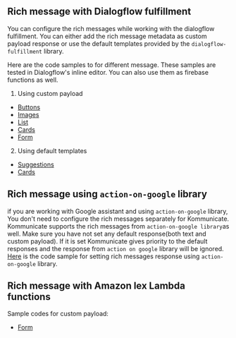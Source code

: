
## Rich message with Dialogflow fulfillment

You can configure the rich messages while working with the dialogflow fulfillment. You can either add the rich message metadata as custom payload response or use the default templates provided by the `dialogflow-fulfillment` library. 

Here are the code samples  to for different message. These samples are tested in Dialogflow's inline editor. You can also use them as firebase functions as well.

1) Using  custom payload
- [Buttons](dialogflow-fulfillment/buttons-using-custom-payload.js)
- [Images](dialogflow-fulfillment/images-using-custom-payload.js)
- [List](dialogflow-fulfillment/list-using-custom-payload.js)
- [Cards](dialogflow-fulfillment/cards-using-custom-payload.js)
- [Form](dialogflow-fulfillment/form-using-custom-payload.js)

2) Using default templates 
- [Suggestions](dialogflow-fulfillment/suggestions.js)
- [Cards](dialogflow-fulfillment/cards.js) 

## Rich message using `action-on-google` library
if you are working with Google assistant and using `action-on-google` library, You don't need to configure the rich messages  separately for Kommunicate. Kommunicate supports the rich messages from `action-on-google library`as well. 
Make sure you have not set any default response(both text and custom payload). If it is set Kommunicate gives priority to the default responses and the response from `action on google` library will be ignored.
[Here](https://github.com/actions-on-google/dialogflow-conversation-components-nodejs/blob/master/functions/index.js) is the code sample for setting rich messages response using `action-on-google` library.   

## Rich message with Amazon lex Lambda functions

Sample codes for custom payload:
- [Form](amazon-lex-lambda/form-using-custom-payload.js)
